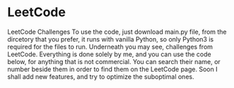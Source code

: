# LeetCode
LeetCode Challenges
To use the code, just download main.py file, from the dircetory that you prefer, it runs with vanilla Python, so only Python3 is required for the files to run.
Underneath you may see, challenges from LeetCode. Everything is done solely by me, and you can use the code below, for anything that is not commercial.
You can search their name, or number beside them in order to find them on the LeetCode page.
Soon I shall add new features, and try to optimize the suboptimal ones.